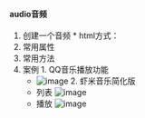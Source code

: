 #### audio音频

  1. 创建一个音频
    * html方式：<audio src="视频地址" />
    * js方式：
      1. var music = new Audio();music.src = '视频地址';
      2. 或者 var music = new Audio('视频地址');
  2. 常用属性
  3. 常用方法
  4. 案例
    1. QQ音乐播放功能
      * ![image](https://github.com/highmind/Study/raw/master/preview-img/qq-music.png)
    2. 虾米音乐简化版
      * 列表
       ![image](https://github.com/highmind/Study/raw/master/preview-img/xiami-list.png)
      * 播放
       ![image](https://github.com/highmind/Study/raw/master/preview-img/xiami-play.png)
